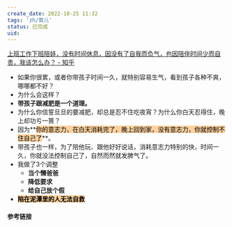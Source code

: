 ```yaml
---
create_date: 2022-10-25 11:32
tags: 'zh/育儿'
status: 已完成
uid: 
---
```

[上班工作下班陪娃，没有时间休息，因没有了自我而负气，也因陪伴时间少而自责，我该怎么办？ - 知乎](https://www.zhihu.com/question/524650045/answer/2417172623)

- 如果你很累，或者你带孩子时间一久，就特别容易生气，看到孩子各种不爽，哪哪都不好？
- 为什么会这样？
- **带孩子跟减肥是一个道理。**
- 为什么你信誓旦旦的要减肥，却总是忍不住吃夜宵？为什么你白天忍得住，晚上却功亏一篑？
- 因为**<mark style="background: #FFB86CA6;">你的意志力，在白天消耗完了，晚上回到家，没有意志力，你就控制不住自己了</mark>**。
- 带孩子也一样，为了陪他玩、跟他好好说话，消耗意志力特别的快，时间一久，你就没法控制自己了，自然而然就发脾气了。
- 我做了3个调整
	- **当个懒爸爸**
	- **降低要求**
	- **给自己放个假**
- **<mark style="background: #FFB86CA6;">陷在泥潭里的人无法自救</mark>**


#### 参考链接

